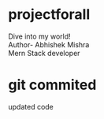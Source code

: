 # projectforall
Dive into my world!
<br>
Author- Abhishek Mishra
<br>
Mern Stack developer

<h1> git commited </h1>
updated code